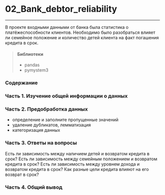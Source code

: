 # 02_Bank_debtor_reliability
________________________________________

В проекте входными данными от банка была статистика о платёжеспособности клиентов. Необходимо было разобраться влияет ли семейное положение и количество детей клиента на факт погашения кредита в срок.

>#### Библиотеки
>* pandas
>* pymystem3

### Содержание

### Часть 1. Изучение общей информации о данных

### Часть 2. Предобработка данных
* определение и заполните пропущенные значений
* удаление дубликатов, лемматизация
* категоризация данных

### Часть 3. Ответы на вопросы
Есть ли зависимость между наличием детей и возвратом кредита в срок?
Есть ли зависимость между семейным положением и возвратом кредита в срок?
Есть ли зависимость между уровнем дохода и возвратом кредита в срок?
Как разные цели кредита влияют на его возврат в срок?

### Часть 4. Общий вывод